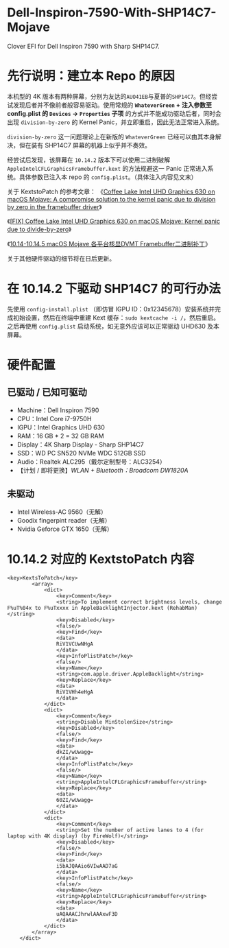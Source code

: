 # Dell-Inspiron-7590-With-SHP14C7-Mojave
Clover EFI for Dell Inspiron 7590 with Sharp SHP14C7.

# 先行说明：建立本 Repo 的原因
本机型的 4K 版本有两种屏幕，分别为友达的`AUO41EB`与夏普的`SHP14C7`。但经尝试发现后者并不像前者般容易驱动。使用常规的 **`WhateverGreen` + 注入参数至 config.plist 的 `Devices` -> `Properties` 子项** 的方式并不能成功驱动后者，同时会出现 `division-by-zero` 的 Kernel Panic，并立即重启，因此无法正常进入系统。

`division-by-zero` 这一问题理论上在新版的 `WhateverGreen` 已经可以由其本身解决，但在装有 SHP14C7 屏幕的机器上似乎并不奏效。

经尝试后发现，该屏幕在 `10.14.2` 版本下可以使用二进制破解 `AppleIntelCFLGraphicsFramebuffer.kext` 的方法规避这一 Panic 正常进入系统。具体参数已注入本 repo 的 `config.plist`。（具体注入内容见文末）

关于 KextstoPatch 的参考文章：
《[Coffee Lake Intel UHD Graphics 630 on macOS Mojave: A compromise solution to the kernel panic due to division by zero in the framebuffer driver](https://www.firewolf.science/2018/10/coffee-lake-intel-uhd-graphics-630-on-macos-mojave-a-compromise-solution-to-the-kernel-panic-due-to-division-by-zero-in-the-framebuffer-driver)》      

《[[FIX] Coffee Lake Intel UHD Graphics 630 on macOS Mojave: Kernel panic due to divide-by-zero](https://www.tonymacx86.com/threads/fix-coffee-lake-intel-uhd-graphics-630-on-macos-mojave-kernel-panic-due-to-divide-by-zero.261687/)》       

《[10.14-10.14.5 macOS Mojave 各平台核显DVMT Framebuffer二进制补丁](http://bbs.pcbeta.com/forum.php?mod=viewthread&tid=1795107&highlight=macOS%2BMojave%2B10.14.1)》      

关于其他硬件驱动的细节将在日后更新。

# 在 10.14.2 下驱动 SHP14C7 的可行办法
先使用 `config-install.plist` （即仿冒 IGPU ID：0x12345678）安装系统并完成初始设置，然后在终端中重建 Kext 缓存：`sudo kextcache -i /`，然后重启。      
之后再使用 `config.plist` 启动系统，如无意外应该可以正常驱动 UHD630 及本屏幕。

# 硬件配置

## 已驱动 / 已知可驱动

* Machine：Dell Inspiron 7590
* CPU：Intel Core i7-9750H
* IGPU：Intel Graphics UHD 630
* RAM：16 GB * 2 = 32 GB RAM
* Display：4K Sharp Display - Sharp SHP14C7
* SSD：WD PC SN520 NVMe WDC 512GB SSD
* Audio：Realtek ALC295（戴尔定制型号：ALC3254）
* 【计划 / 即将更换】_WLAN + Bluetooth：Broadcom DW1820A_

## 未驱动
* Intel Wireless-AC 9560（无解）
* Goodix fingerpint reader（无解）
* Nvidia Geforce GTX 1650（无解）

# 10.14.2 对应的 KextstoPatch 内容
```
<key>KextsToPatch</key>
		<array>
			<dict>
				<key>Comment</key>
				<string>To implement correct brightness levels, change F%uT%04x to F%uTxxxx in AppleBacklightInjector.kext (RehabMan)</string>
				<key>Disabled</key>
				<false/>
				<key>Find</key>
				<data>
				RiV1VCUwNHgA
				</data>
				<key>InfoPlistPatch</key>
				<false/>
				<key>Name</key>
				<string>com.apple.driver.AppleBacklight</string>
				<key>Replace</key>
				<data>
				RiV1VHh4eHgA
				</data>
			</dict>
			<dict>
				<key>Comment</key>
				<string>Disable MinStolenSize</string>
				<key>Disabled</key>
				<false/>
				<key>Find</key>
				<data>
				dkZI/wUwagg=
				</data>
				<key>InfoPlistPatch</key>
				<false/>
				<key>Name</key>
				<string>AppleIntelCFLGraphicsFramebuffer</string>
				<key>Replace</key>
				<data>
				60ZI/wUwagg=
				</data>
			</dict>
			<dict>
				<key>Comment</key>
				<string>Set the number of active lanes to 4 (for laptop with 4K display) (by FireWolf)</string>
				<key>Disabled</key>
				<false/>
				<key>Find</key>
				<data>
				i5bAJQAAio6VIwAAD7aG
				</data>
				<key>InfoPlistPatch</key>
				<false/>
				<key>Name</key>
				<string>AppleIntelCFLGraphicsFramebuffer</string>
				<key>Replace</key>
				<data>
				uAQAAACJhrwlAAAxwF3D
				</data>
			</dict>
		</array>
	</dict>
```